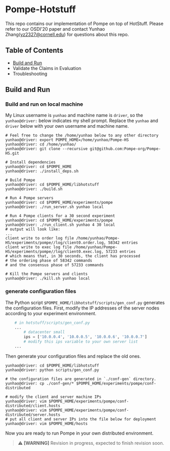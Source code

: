 # Pompe-Hotstuff

This repo contains our implementation of Pompe on top of HotStuff. Please refer to our OSDI'20 paper and contact Yunhao Zhang(yz2327@cornell.edu) for questions about this repo.

## Table of Contents

* [Build and Run](https://github.com/Pompe-org/Pompe-HS/blob/master/README.md#build-and-run)
* Validate the Claims in Evaluation
* Troubleshooting

## Build and Run
### Build and run on local machine

My Linux username is `yunhao` and machine name is `driver`, so the `yunhao@driver:` below indicates my shell prompt. 
Replace the `yunhao` and `driver` below with your own username and machine name.


```shell
# Feel free to change the /home/yunhao below to any other directory
yunhao@driver: export POMPE_HOME=/home/yunhao/Pompe-HS
yunhao@driver: cd /home/yunhao/
yunhao@driver: git clone --recursive git@github.com:Pompe-org/Pompe-HS.git

# Install dependencies
yunhao@driver: cd $POMPE_HOME
yunhao@driver: ./install_deps.sh

# Build Pompe
yunhao@driver: cd $POMPE_HOME/libhotstuff
yunhao@driver: ./build.sh

# Run 4 Pompe servers
yunhao@driver: cd $POMPE_HOME/experiments/pompe
yunhao@driver: ./run_server.sh yunhao local

# Run 4 Pompe clients for a 30 second experiment
yunhao@driver: cd $POMPE_HOME/experiments/pompe
yunhao@driver: ./run_client.sh yunhao 4 30 local
# output will look like:
...
client write to order log file /home/yunhao/Pompe-HS/experiments/pompe//log/client0.order.log, 58342 entries
client write to exec log file /home/yunhao/Pompe-HS/experiments/pompe//log/client0.exec.log, 57233 entries
# which means that, in 30 seconds, the client has processed 
# the ordering phase of 58342 commands
# and the consensus phase of 57233 commands

# Kill the Pompe servers and clients
yunhao@driver: ./kill.sh yunhao local
```

### generate configuration files

The Python script `$POMPE_HOME/libhotstuff/scripts/gen_conf.py` generates the configuration files. First, modify the IP addresses of the server nodes according to your experiment environment.

```python
    # in hotstuff/scripts/gen_conf.py
    ...
        # datacenter small
        ips = ['10.0.0.4', '10.0.0.5', '10.0.0.6', '10.0.0.7']
        # modify this ips variable to your own server list
    ...
```

Then generate your configuration files and replace the old ones.

```shell
yunhao@driver: cd $POMPE_HOME/libhotstuff
yunhao@driver: python scripts/gen_conf.py

# the configuration files are generated in `./conf-gen` directory. 
yunhao@driver: cp ./conf-gen/* $POMPE_HOME/experiments/pompe/conf-distributed

# modify the client and server machine IPs
yunhao@driver: vim $POMPE_HOME/experiments/pompe/conf-distributed/client.hosts
yunhao@driver: vim $POMPE_HOME/experiments/pompe/conf-distributed/server.hosts
# put all client and server IPs into the file below for deployment
yunhao@driver: vim $POMPE_HOME/hosts
```

Now you are ready to run Pompe in your own distributed environment.

> :warning: **[WARNING]** Revision in progress, expected to finish revision soon.
